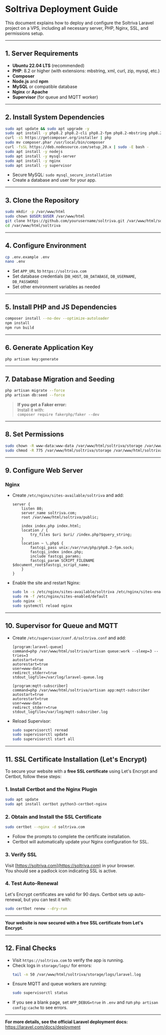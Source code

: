 # Soltriva Deployment Guide

This document explains how to deploy and configure the Soltriva Laravel project on a VPS, including all necessary server, PHP, Nginx, SSL, and permissions setup.

---

## 1. Server Requirements

- **Ubuntu 22.04 LTS** (recommended)
- **PHP**: 8.2 or higher (with extensions: mbstring, xml, curl, zip, mysql, etc.)
- **Composer**
- **Node.js** and **npm**
- **MySQL** or compatible database
- **Nginx** or **Apache**
- **Supervisor** (for queue and MQTT worker)

---

## 2. Install System Dependencies

```bash
sudo apt update && sudo apt upgrade -y
sudo apt install -y php8.2 php8.2-cli php8.2-fpm php8.2-mbstring php8.2-xml php8.2-curl php8.2-zip php8.2-mysql unzip git curl
curl -sS https://getcomposer.org/installer | php
sudo mv composer.phar /usr/local/bin/composer
curl -fsSL https://deb.nodesource.com/setup_20.x | sudo -E bash -
sudo apt install -y nodejs
sudo apt install -y mysql-server
sudo apt install -y nginx
sudo apt install -y supervisor
```
- Secure MySQL: `sudo mysql_secure_installation`
- Create a database and user for your app.

---

## 3. Clone the Repository

```bash
sudo mkdir -p /var/www/html
sudo chown $USER:$USER /var/www/html
git clone https://github.com/yourusername/soltriva.git /var/www/html/soltriva
cd /var/www/html/soltriva
```

---

## 4. Configure Environment

```bash
cp .env.example .env
nano .env
```
- Set `APP_URL` to `https://soltriva.com`
- Set database credentials (`DB_HOST`, `DB_DATABASE`, `DB_USERNAME`, `DB_PASSWORD`)
- Set other environment variables as needed

---

## 5. Install PHP and JS Dependencies

```bash
composer install --no-dev --optimize-autoloader
npm install
npm run build
```

---

## 6. Generate Application Key

```bash
php artisan key:generate
```

---

## 7. Database Migration and Seeding

```bash
php artisan migrate --force
php artisan db:seed --force
```
> **If you get a Faker error:**  
> Install it with:  
> `composer require fakerphp/faker --dev`

---

## 8. Set Permissions

```bash
sudo chown -R www-data:www-data /var/www/html/soltriva/storage /var/www/html/soltriva/bootstrap/cache
sudo chmod -R 775 /var/www/html/soltriva/storage /var/www/html/soltriva/bootstrap/cache
```

---

## 9. Configure Web Server

### Nginx

- Create `/etc/nginx/sites-available/soltriva` and add:
  ```
  server {
      listen 80;
      server_name soltriva.com;
      root /var/www/html/soltriva/public;

      index index.php index.html;
      location / {
          try_files $uri $uri/ /index.php?$query_string;
      }
      location ~ \.php$ {
          fastcgi_pass unix:/var/run/php/php8.2-fpm.sock;
          fastcgi_index index.php;
          include fastcgi_params;
          fastcgi_param SCRIPT_FILENAME $document_root$fastcgi_script_name;
      }
  }
  ```
- Enable the site and restart Nginx:
  ```bash
  sudo ln -s /etc/nginx/sites-available/soltriva /etc/nginx/sites-enabled/
  sudo rm -f /etc/nginx/sites-enabled/default
  sudo nginx -t
  sudo systemctl reload nginx
  ```

---

## 10. Supervisor for Queue and MQTT

- Create `/etc/supervisor/conf.d/soltriva.conf` and add:
  ```
  [program:laravel-queue]
  command=php /var/www/html/soltriva/artisan queue:work --sleep=3 --tries=3
  autostart=true
  autorestart=true
  user=www-data
  redirect_stderr=true
  stdout_logfile=/var/log/laravel-queue.log

  [program:mqtt-subscriber]
  command=php /var/www/html/soltriva/artisan app:mqtt-subscriber
  autostart=true
  autorestart=true
  user=www-data
  redirect_stderr=true
  stdout_logfile=/var/log/mqtt-subscriber.log
  ```
- Reload Supervisor:
  ```bash
  sudo supervisorctl reread
  sudo supervisorctl update
  sudo supervisorctl start all
  ```

---

## 11. SSL Certificate Installation (Let's Encrypt)

To secure your website with a **free SSL certificate** using Let's Encrypt and Certbot, follow these steps:

### 1. Install Certbot and the Nginx Plugin

```bash
sudo apt update
sudo apt install certbot python3-certbot-nginx
```

### 2. Obtain and Install the SSL Certificate

```bash
sudo certbot --nginx -d soltriva.com
```

- Follow the prompts to complete the certificate installation.
- Certbot will automatically update your Nginx configuration for SSL.

### 3. Verify SSL

Visit [https://soltriva.com](https://soltriva.com) in your browser.  
You should see a padlock icon indicating SSL is active.

### 4. Test Auto-Renewal

Let's Encrypt certificates are valid for 90 days. Certbot sets up auto-renewal, but you can test it with:

```bash
sudo certbot renew --dry-run
```

---

**Your website is now secured with a free SSL certificate from Let's Encrypt.**

---

## 12. Final Checks

- Visit `https://soltriva.com` to verify the app is running.
- Check logs in `storage/logs/` for errors:
  ```bash
  tail -n 50 /var/www/html/soltriva/storage/logs/laravel.log
  ```
- Ensure MQTT and queue workers are running:
  ```bash
  sudo supervisorctl status
  ```
- If you see a blank page, set `APP_DEBUG=true` in `.env` and run `php artisan config:cache` to see errors.

---

**For more details, see the official Laravel deployment docs:**  
https://laravel.com/docs/deployment
